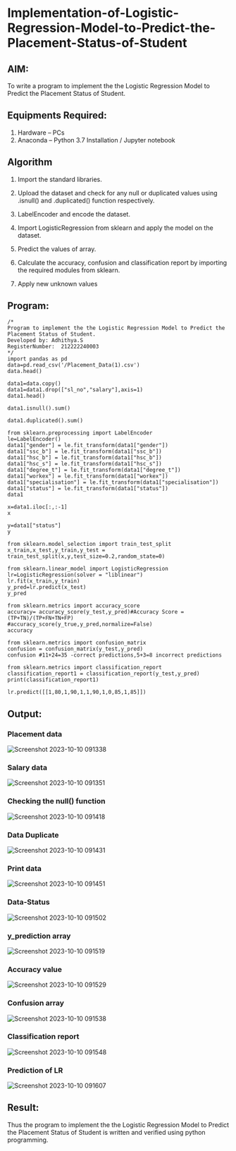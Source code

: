 # Implementation-of-Logistic-Regression-Model-to-Predict-the-Placement-Status-of-Student

## AIM:
To write a program to implement the the Logistic Regression Model to Predict the Placement Status of Student.

## Equipments Required:
1. Hardware – PCs
2. Anaconda – Python 3.7 Installation / Jupyter notebook

## Algorithm
1. Import the standard libraries.
   
2. Upload the dataset and check for any null or duplicated values using .isnull() and .duplicated() function respectively.

3. LabelEncoder and encode the dataset.

4. Import LogisticRegression from sklearn and apply the model on the dataset.

5. Predict the values of array.

6. Calculate the accuracy, confusion and classification report by importing the required modules from sklearn.

7. Apply new unknown values
 

## Program:
```
/*
Program to implement the the Logistic Regression Model to Predict the Placement Status of Student.
Developed by: Adhithya.S
RegisterNumber:  212222240003
*/
import pandas as pd
data=pd.read_csv('/Placement_Data(1).csv')
data.head()

data1=data.copy()
data1=data1.drop(["sl_no","salary"],axis=1)
data1.head()

data1.isnull().sum()

data1.duplicated().sum()

from sklearn.preprocessing import LabelEncoder
le=LabelEncoder()
data1["gender"] = le.fit_transform(data1["gender"])
data1["ssc_b"] = le.fit_transform(data1["ssc_b"])
data1["hsc_b"] = le.fit_transform(data1["hsc_b"])
data1["hsc_s"] = le.fit_transform(data1["hsc_s"])
data1["degree_t"] = le.fit_transform(data1["degree_t"])
data1["workex"] = le.fit_transform(data1["workex"])
data1["specialisation"] = le.fit_transform(data1["specialisation"])
data1["status"] = le.fit_transform(data1["status"])
data1

x=data1.iloc[:,:-1]
x

y=data1["status"]
y

from sklearn.model_selection import train_test_split
x_train,x_test,y_train,y_test = train_test_split(x,y,test_size=0.2,random_state=0)

from sklearn.linear_model import LogisticRegression
lr=LogisticRegression(solver = "liblinear")
lr.fit(x_train,y_train)
y_pred=lr.predict(x_test)
y_pred

from sklearn.metrics import accuracy_score
accuracy= accuracy_score(y_test,y_pred)#Accuracy Score = (TP+TN)/(TP+FN+TN+FP)
#accuracy_score(y_true,y_pred,normalize=False)
accuracy

from sklearn.metrics import confusion_matrix
confusion = confusion_matrix(y_test,y_pred)
confusion #11+24=35 -correct predictions,5+3=8 incorrect predictions

from sklearn.metrics import classification_report
classification_report1 = classification_report(y_test,y_pred)
print(classification_report1)

lr.predict([[1,80,1,90,1,1,90,1,0,85,1,85]])
```


## Output:
### Placement data
![Screenshot 2023-10-10 091338](https://github.com/s-adhithya/Implementation-of-Logistic-Regression-Model-to-Predict-the-Placement-Status-of-Student/assets/113497423/ecb46412-3cf6-4343-8fb9-37a7e2d8f06c)

### Salary data
![Screenshot 2023-10-10 091351](https://github.com/s-adhithya/Implementation-of-Logistic-Regression-Model-to-Predict-the-Placement-Status-of-Student/assets/113497423/5cb34c78-d5d2-4de3-94fa-e7d824727acf)

### Checking the null() function
![Screenshot 2023-10-10 091418](https://github.com/s-adhithya/Implementation-of-Logistic-Regression-Model-to-Predict-the-Placement-Status-of-Student/assets/113497423/5d23df91-f30e-45f6-b9db-170691228d30)


### Data Duplicate
![Screenshot 2023-10-10 091431](https://github.com/s-adhithya/Implementation-of-Logistic-Regression-Model-to-Predict-the-Placement-Status-of-Student/assets/113497423/d66d6e1a-92e5-4302-a808-5495d954edaa)


### Print data
![Screenshot 2023-10-10 091451](https://github.com/s-adhithya/Implementation-of-Logistic-Regression-Model-to-Predict-the-Placement-Status-of-Student/assets/113497423/27e4ec3b-f5c7-4737-b009-22ac0b4719ec)


### Data-Status
![Screenshot 2023-10-10 091502](https://github.com/s-adhithya/Implementation-of-Logistic-Regression-Model-to-Predict-the-Placement-Status-of-Student/assets/113497423/ca34485b-3d94-4c60-a3fd-0b56c823a418)

### y_prediction array
![Screenshot 2023-10-10 091519](https://github.com/s-adhithya/Implementation-of-Logistic-Regression-Model-to-Predict-the-Placement-Status-of-Student/assets/113497423/165bfb98-44db-4c5d-b96b-53016bebab45)

### Accuracy value
![Screenshot 2023-10-10 091529](https://github.com/s-adhithya/Implementation-of-Logistic-Regression-Model-to-Predict-the-Placement-Status-of-Student/assets/113497423/3296dc9d-161f-4635-80aa-7f6f83b1197d)

### Confusion array
![Screenshot 2023-10-10 091538](https://github.com/s-adhithya/Implementation-of-Logistic-Regression-Model-to-Predict-the-Placement-Status-of-Student/assets/113497423/b52356e8-1b01-49ec-86b6-622c11acaa58)

### Classification report
![Screenshot 2023-10-10 091548](https://github.com/s-adhithya/Implementation-of-Logistic-Regression-Model-to-Predict-the-Placement-Status-of-Student/assets/113497423/1350db60-1950-4fee-a70b-f2eca75a6edb)

### Prediction of LR
![Screenshot 2023-10-10 091607](https://github.com/s-adhithya/Implementation-of-Logistic-Regression-Model-to-Predict-the-Placement-Status-of-Student/assets/113497423/bc327dbf-a964-4560-8463-bbb51f04bfb1)


## Result:
Thus the program to implement the the Logistic Regression Model to Predict the Placement Status of Student is written and verified using python programming.
